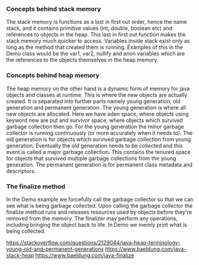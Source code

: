 ### **Concepts behind stack memory**
The stack memory is functions as a last in first out order, hence the name stack, and it contains primitive values (int, double, boolean etc) and references to objects in the heap.
This last in first out function makes the stack memory much quicker to access. Variables inside stack exist only as long as the method that created them is running.
Examples of this in the Demo class would be the var1, var2, nullify and anon variables which are the references to the objects themselves in the heap memory.

### **Concepts behind heap memory**

The heap memory on the other hand is a dynamic form of memory for java objects and classes at runtime. This is where the new objects are actually created. It is separated into
further parts namely young generation, old generation and permanent generation. The young generation is where all new objects are allocated. Here we have eden space, where objects
using keyword new are put and survivor space, where objects which survived garbage collection then go. For the young generation the minor garbage collector is running continuously (or more
accurately when it needs to). The old generation is for objects which survived garbage collection from young generation. Eventually the old generation needs to be collected and
this event is called a major garbage collection. This contains the tenured space for objects that survived multiple garbage collections from the young generation. The permanent
generation is for permanent class metadata and descriptors.

### **The finalize method**

In the Demo example we forcefully call the garbage collector so that we can see what is being garbage collected. Upon calling the garbage collector the finalize method runs
and releases resources used by objects before they're removed from the memory. The finalizer may perform any operations, including bringing the object back to life. In Demo we merely
print what is being collected.

https://stackoverflow.com/questions/2129044/java-heap-terminology-young-old-and-permanent-generations
https://www.baeldung.com/java-stack-heap
https://www.baeldung.com/java-finalize
